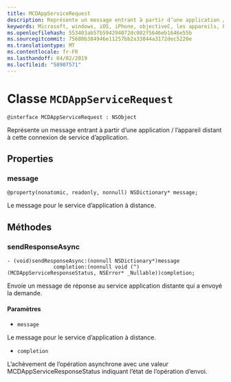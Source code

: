 ```yaml
---
title: MCDAppServiceRequest
description: Représente un message entrant à partir d’une application / l’appareil distant à cette connexion de service d’application.
keywords: Microsoft, windows, iOS, iPhone, objectiveC, les appareils, Project Rome connectés
ms.openlocfilehash: 553403ab57b594294072dc082f5646eb1646e55b
ms.sourcegitcommit: 75680b384946e11257bb2a33044a3172dec5220e
ms.translationtype: MT
ms.contentlocale: fr-FR
ms.lasthandoff: 04/02/2019
ms.locfileid: "58907571"
---
```

# <a name="class-mcdappservicerequest"></a>Classe `MCDAppServiceRequest`

```
@interface MCDAppServiceRequest : NSObject
```
Représente un message entrant à partir d’une application / l’appareil distant à cette connexion de service d’application.

## <a name="properties"></a>Properties

### <a name="message"></a>message 
`@property(nonatomic, readonly, nonnull) NSDictionary* message;`

Le message pour le service d’application à distance.

## <a name="methods"></a>Méthodes

### <a name="sendresponseasync"></a>sendResponseAsync 
```
- (void)sendResponseAsync:(nonnull NSDictionary*)message
               completion:(nonnull void (^)(MCDAppServiceResponseStatus, NSError* _Nullable))completion;
```

Envoie un message de réponse au service application distante qui a envoyé la demande.

#### <a name="parameters"></a>Paramètres
* `message` 

Le message pour le service d’application à distance.

* `completion`     

L’achèvement de l’opération asynchrone avec une valeur MCDAppServiceResponseStatus indiquant l’état de l’opération d’envoi.